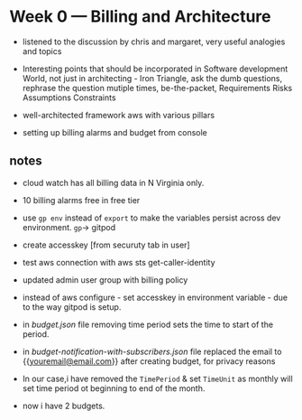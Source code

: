 # Week 0 — Billing and Architecture

- listened to the discussion by chris and margaret, very useful analogies and topics
- Interesting points that should be incorporated in Software development World, not just in architecting - Iron Triangle, ask the dumb questions, rephrase the question mutiple times, be-the-packet, Requirements Risks Assumptions Constraints
- well-architected framework aws with various pillars

- setting up billing alarms and budget from console

## notes
- cloud watch has all billing data in N Virginia only.
- 10 billing alarms free in free tier
- use `gp env` instead of `export` to make the variables persist across dev environment. `gp`-> gitpod
- create accesskey  [from securuty tab in user]
- test aws connection with aws sts get-caller-identity 


- updated admin user group with billing policy

- instead of aws configure - set accesskey in environment variable - due to the way gitpod is setup.

- in  _budget.json_ file removing time period sets the time to start of the period.
- in _budget-notification-with-subscribers.json_ file replaced the email to {{youremail@email.com}} after creating budget, for privacy reasons
- In our case,i have removed the `TimePeriod` & set `TimeUnit` as  monthly will set time period ot beginning to end of the month.

-  now i have 2 budgets.

